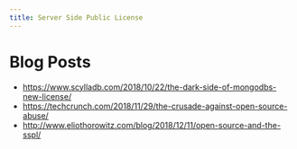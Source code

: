```yaml
---
title: Server Side Public License
---
```


# Blog Posts

- https://www.scylladb.com/2018/10/22/the-dark-side-of-mongodbs-new-license/
- https://techcrunch.com/2018/11/29/the-crusade-against-open-source-abuse/
- http://www.eliothorowitz.com/blog/2018/12/11/open-source-and-the-sspl/
